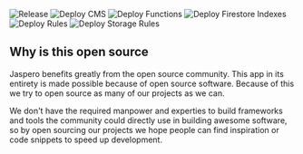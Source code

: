 ![Release](https://github.com/Jaspero/intl-glyco/workflows/Release/badge.svg)
![Deploy CMS](https://github.com/Jaspero/intl-glyco/workflows/Deploy%20CMS/badge.svg)
![Deploy Functions](https://github.com/Jaspero/intl-glyco/workflows/Deploy%20Functions/badge.svg)
![Deploy Firestore Indexes](https://github.com/Jaspero/intl-glyco/workflows/Deploy%20Firestore%20Indexes/badge.svg)
![Deploy Rules](https://github.com/Jaspero/intl-glyco/workflows/Deploy%20Rules/badge.svg)
![Deploy Storage Rules](https://github.com/Jaspero/intl-glyco/workflows/Deploy%20Storage%20Rules/badge.svg)

## Why is this open source

Jaspero benefits greatly from the open source community. This app in its entirety is made possible because of open source software. Because of this we try to open source as many of our projects as we can.

We don't have the required manpower and experties to build frameworks and tools the community could directly use in building awesome software, so by open sourcing our projects we hope people can find inspiration or code snippets to speed up development.
